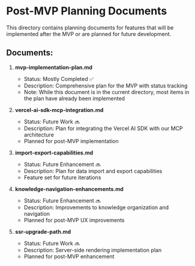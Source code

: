 # Post-MVP Planning Documents

This directory contains planning documents for features that will be implemented after the MVP or are planned for future development.

## Documents:

1. **mvp-implementation-plan.md**
   - Status: Mostly Completed ✅
   - Description: Comprehensive plan for the MVP with status tracking
   - Note: While this document is in the current directory, most items in the plan have already been implemented

2. **vercel-ai-sdk-mcp-integration.md**
   - Status: Future Work 🔜
   - Description: Plan for integrating the Vercel AI SDK with our MCP architecture
   - Planned for post-MVP implementation

3. **import-export-capabilities.md**
   - Status: Future Enhancement 🔜
   - Description: Plan for data import and export capabilities
   - Feature set for future iterations

4. **knowledge-navigation-enhancements.md**
   - Status: Future Enhancement 🔜
   - Description: Improvements to knowledge organization and navigation
   - Planned for post-MVP UX improvements

5. **ssr-upgrade-path.md**
   - Status: Future Work 🔜
   - Description: Server-side rendering implementation plan
   - Planned for post-MVP enhancement
